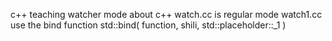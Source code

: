 c++ teaching watcher mode about c++
watch.cc is regular mode
watch1.cc use the bind function std::bind( function, shili, std::placeholder::_1 )

